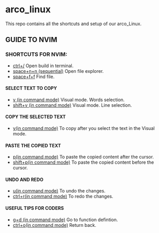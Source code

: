 # arco_linux
This repo contains all the shortcuts and setup of our arco_Linux. 























## GUIDE TO NVIM
### SHORTCUTS FOR NVIM:
  * <ins>ctrl+/</ins> Open build in terminal.
  * <ins>space+n+n (sequential)</ins> Open file explorer.
  * <ins>space+f+f</ins>  Find file.
  #### SELECT TEXT TO COPY
  * <ins>v (in command mode)</ins> Visual mode. Words selection.
  * <ins>shift+v (in command mode)</ins> Visual mode. Line selection.
  #### COPY THE SELECTED TEXT
  * <ins>y(in command mode)</ins> To copy after you select the text in the Visual mode.
  #### PASTE THE COPIED TEXT  
  * <ins>p(in command mode)</ins> To paste the copied content after the cursor.
  * <ins>shift+p(in command mode)</ins> To paste the copied content before the cursor.
  #### UNDO AND REDO
  * <ins>u(in command mode)</ins> To undo the changes.
  * <ins>ctrl+r(in command mode)</ins> To redo the changes.
  #### USEFUL TIPS FOR CODERS
  * <ins>g+d (in command mode)</ins> Go to function defintion.
  * <ins>ctrl+o(in command mode)</ins> Return back.
  
  

